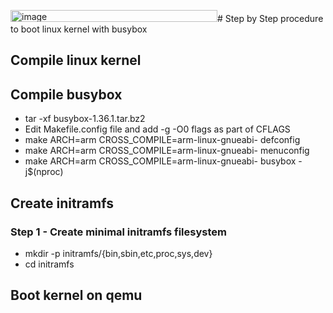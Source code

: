 <img width="331" height="19" alt="image" src="https://github.com/user-attachments/assets/79c58204-e8f7-44d2-ba63-6db6d62540dc" /># Step by Step procedure to boot linux kernel with busybox

## Compile linux kernel

## Compile busybox
- tar -xf busybox-1.36.1.tar.bz2
- Edit Makefile.config file and add -g -O0 flags as part of CFLAGS
- make ARCH=arm CROSS_COMPILE=arm-linux-gnueabi- defconfig
- make ARCH=arm CROSS_COMPILE=arm-linux-gnueabi- menuconfig
- make ARCH=arm CROSS_COMPILE=arm-linux-gnueabi- busybox -j$(nproc)

## Create initramfs
### Step 1 - Create minimal initramfs filesystem
- mkdir -p initramfs/{bin,sbin,etc,proc,sys,dev}
- cd initramfs
## Boot kernel on qemu
